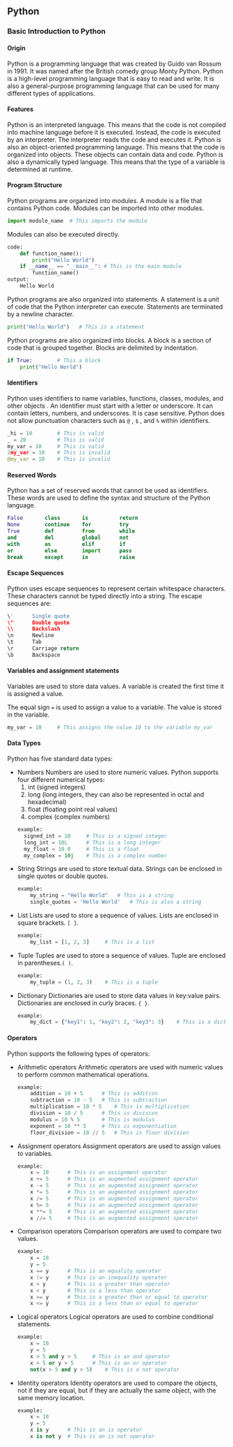 ## Python

### Basic Introduction to Python

#### Origin

Python is a programming language that was created by Guido van Rossum in 1991. It was named after the British comedy group Monty Python. Python is a high-level programming language that is easy to read and write. It is also a general-purpose programming language that can be used for many different types of applications.

#### Features

Python is an interpreted language. This means that the code is not compiled into machine language before it is executed. Instead, the code is executed by an interpreter. The interpreter reads the code and executes it. Python is also an object-oriented programming language. This means that the code is organized into objects. These objects can contain data and code. Python is also a dynamically typed language. This means that the type of a variable is determined at runtime.

#### Program Structure

Python programs are organized into modules. A module is a file that contains Python code. Modules can be imported into other modules.

```python
import module_name  # This imports the module
```

Modules can also be executed directly.

```python
code:
    def function_name():
        print("Hello World")
    if __name__ == "__main__": # This is the main module
        function_name()
output:
    Hello World
```

Python programs are also organized into statements. A statement is a unit of code that the Python interpreter can execute. Statements are terminated by a newline character.

```python
print("Hello World")   # This is a statement
```

Python programs are also organized into blocks. A block is a section of code that is grouped together. Blocks are delimited by indentation.

```python
if True:        # This a block
    print("Hello World")
```

#### Identifiers

Python uses identifiers to name variables, functions, classes, modules, and other objects . An identifier must start with a letter or underscore. It can contain letters, numbers, and underscores. It is case sensitive. Python does not allow punctuation characters such as `@` , `$` , and `%` within identifiers.

```python
_hi = 10        # This is valid
_ = 20          # This is valid
my_var = 10     # This is valid
2my_var = 10    # This is invalid
@my_var = 10    # This is invalid
```

#### Reserved Words

Python has a set of reserved words that cannot be used as identifiers. These words are used to define the syntax and structure of the Python language.

```python
False       class       is          return
None        continue    for         try
True        def         from        while
and         del         global      not
with        as          elif        if
or          else        import      pass
break       except      in          raise
```

#### Escape Sequences

Python uses escape sequences to represent certain whitespace characters. These characters cannot be typed directly into a string. The escape sequences are:

```python
\'      Single quote
\"      Double quote
\\      Backslash
\n      Newline
\t      Tab
\r      Carriage return
\b      Backspace
```

#### Variables and assignment statements

Variables are used to store data values. A variable is created the first time it is assigned a value.

The equal sign `=` is used to assign a value to a variable. The value is stored in the variable.

```python
my_var = 10     # This assigns the value 10 to the variable my_var
```

#### Data Types

Python has five standard data types:

- Numbers
  Numbers are used to store numeric values. Python supports four different numerical types:
  1. int (signed integers)
  2. long (long integers, they can also be represented in octal and hexadecimal)
  3. float (floating point real values)
  4. complex (complex numbers)
  ```python
  example:
    signed_int = 10     # This is a signed integer
    long_int = 10L      # This is a long integer
    my_float = 10.0     # This is a float
    my_complex = 10j    # This is a complex number
  ```
- String
  Strings are used to store textual data. Strings can be enclosed in single quotes or double quotes.
  ```python
  example:
      my_string = "Hello World"   # This is a string
      single_quotes = 'Hello World'   # This is also a string
  ```
- List
  Lists are used to store a sequence of values. Lists are enclosed in square brackets. `[ ]`.
  ```python
  example:
      my_list = [1, 2, 3]     # This is a list
  ```
- Tuple
  Tuples are used to store a sequence of values. Tuple are enclosed in parentheses.`( )`.
  ```python
  example:
      my_tuple = (1, 2, 3)    # This is a tuple
  ```
- Dictionary
  Dictionaries are used to store data values in key:value pairs. Dictionaries are enclosed in curly braces. `{ }`.
  ```python
  example:
      my_dict = {"key1": 1, "key2": 2, "key3": 3}    # This is a dictionary
  ```

#### Operators

Python supports the following types of operators:

- Arithmetic operators
  Arithmetic operators are used with numeric values to perform common mathematical operations.

  ```python
  example:
      addition = 10 + 5      # This is addition
      subtraction = 10 - 5   # This is subtraction
      multiplication = 10 * 5    # This is multiplication
      division = 10 / 5      # This is division
      modulus = 10 % 5       # This is modulus
      exponent = 10 ** 5     # This is exponentiation
      floor_division = 10 // 5   # This is floor division
  ```

- Assignment operators
  Assignment operators are used to assign values to variables.

  ```python
  example:
      x = 10      # This is an assignment operator
      x += 5      # This is an augmented assignment operator
      x -= 5      # This is an augmented assignment operator
      x *= 5      # This is an augmented assignment operator
      x /= 5      # This is an augmented assignment operator
      x %= 5      # This is an augmented assignment operator
      x **= 5     # This is an augmented assignment operator
      x //= 5     # This is an augmented assignment operator

  ```

- Comparison operators
  Comparison operators are used to compare two values.

  ```python
  example:
      x = 10
      y = 5
      x == y      # This is an equality operator
      x != y      # This is an inequality operator
      x > y       # This is a greater than operator
      x < y       # This is a less than operator
      x >= y      # This is a greater than or equal to operator
      x <= y      # This is a less than or equal to operator
  ```

- Logical operators
  Logical operators are used to combine conditional statements.

  ```python
  example:
      x = 10
      y = 5
      x > 5 and y > 5     # This is an and operator
      x > 5 or y > 5      # This is an or operator
      not(x > 5 and y > 5)    # This is a not operator
  ```

- Identity operators
  Identity operators are used to compare the objects, not if they are equal, but if they are actually the same object, with the same memory location.
  ```python
  example:
      x = 10
      y = 5
      x is y      # This is an is operator
      x is not y  # This is an is not operator
  ```
